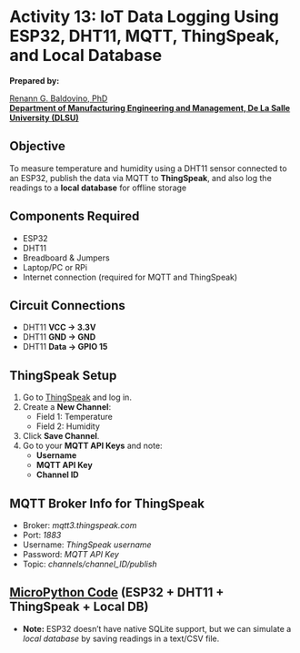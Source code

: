 # Activity 13: IoT Data Logging Using ESP32, DHT11, MQTT, ThingSpeak, and Local Database

**Prepared by:**  

[Renann G. Baldovino, PhD](https://www.dlsu.edu.ph/colleges/gcoe/academic-departments/manufacturing-engineering-management/faculty-profile/renann-baldovino/)  
**[Department of Manufacturing Engineering and Management, De La Salle University (DLSU)](https://www.dlsu.edu.ph/colleges/gcoe/academic-departments/manufacturing-engineering-management/)**

## Objective
To measure temperature and humidity using a DHT11 sensor connected to an ESP32, publish the data via MQTT to **ThingSpeak**, and also log the readings to a **local database** for offline storage

## Components Required
- ESP32
- DHT11
- Breadboard & Jumpers
- Laptop/PC or RPi
- Internet connection (required for MQTT and ThingSpeak)

## Circuit Connections
- DHT11 **VCC → 3.3V**  
- DHT11 **GND → GND**  
- DHT11 **Data → GPIO 15**

## ThingSpeak Setup
1. Go to [ThingSpeak](https://thingspeak.com/) and log in.  
2. Create a **New Channel**:
   - Field 1: Temperature  
   - Field 2: Humidity  
3. Click **Save Channel**.
4. Go to your **MQTT API Keys** and note:
   - **Username**
   - **MQTT API Key**
   - **Channel ID**

## MQTT Broker Info for ThingSpeak
- Broker: _mqtt3.thingspeak.com_
- Port: _1883_
- Username: _ThingSpeak username_
- Password: _MQTT API Key_
- Topic: _channels/channel_ID/publish_

## [MicroPython Code](https://raw.githubusercontent.com/rgbaldov/iot/refs/heads/main/activity13.py) (ESP32 + DHT11 + ThingSpeak + Local DB)
- **Note:** ESP32 doesn’t have native SQLite support, but we can simulate a *local database* by saving readings in a text/CSV file.
